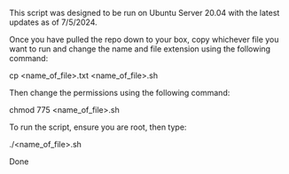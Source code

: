 This script was designed to be run on Ubuntu Server 20.04 with the latest updates as of 7/5/2024.

Once you have pulled the repo down to your box, copy whichever file you want to run and change the name and file extension using the following command:

cp <name_of_file>.txt <name_of_file>.sh


Then change the permissions using the following command:

chmod 775 <name_of_file>.sh


To run the script, ensure you are root, then type:

./<name_of_file>.sh

Done
